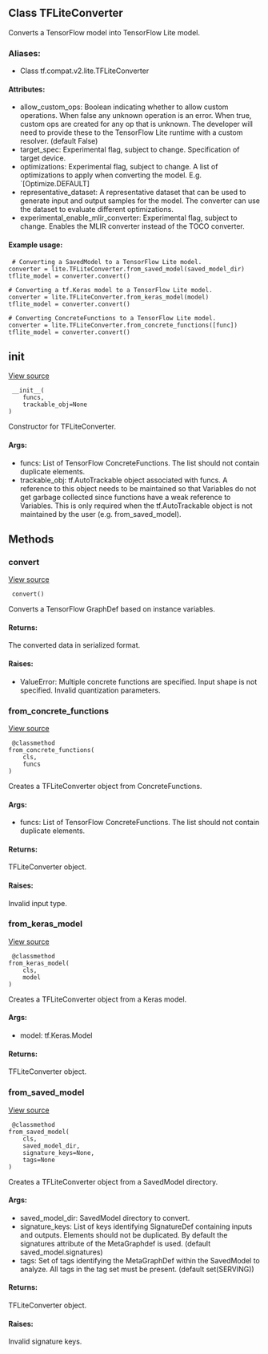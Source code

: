 ## Class TFLiteConverter
Converts a TensorFlow model into TensorFlow Lite model.
### Aliases:
- Class tf.compat.v2.lite.TFLiteConverter
#### Attributes:
- allow_custom_ops: Boolean indicating whether to allow custom operations. When false any unknown operation is an error. When true, custom ops are created for any op that is unknown. The developer will need to provide these to the TensorFlow Lite runtime with a custom resolver. (default False)
- target_spec: Experimental flag, subject to change. Specification of target device.
- optimizations: Experimental flag, subject to change. A list of optimizations to apply when converting the model. E.g. `[Optimize.DEFAULT]
- representative_dataset: A representative dataset that can be used to generate input and output samples for the model. The converter can use the dataset to evaluate different optimizations.
- experimental_enable_mlir_converter: Experimental flag, subject to change. Enables the MLIR converter instead of the TOCO converter.
#### Example usage:

```
 # Converting a SavedModel to a TensorFlow Lite model.
converter = lite.TFLiteConverter.from_saved_model(saved_model_dir)
tflite_model = converter.convert()

# Converting a tf.Keras model to a TensorFlow Lite model.
converter = lite.TFLiteConverter.from_keras_model(model)
tflite_model = converter.convert()

# Converting ConcreteFunctions to a TensorFlow Lite model.
converter = lite.TFLiteConverter.from_concrete_functions([func])
tflite_model = converter.convert()
```
## __init__
[View source](https://github.com/tensorflow/tensorflow/blob/r2.0/tensorflow/lite/python/lite.py#L298-L312)


```
 __init__(
    funcs,
    trackable_obj=None
)
```
Constructor for TFLiteConverter.
#### Args:
- funcs: List of TensorFlow ConcreteFunctions. The list should not contain duplicate elements.
- trackable_obj: tf.AutoTrackable object associated with funcs. A reference to this object needs to be maintained so that Variables do not get garbage collected since functions have a weak reference to Variables. This is only required when the tf.AutoTrackable object is not maintained by the user (e.g. from_saved_model).
## Methods
### convert
[View source](https://github.com/tensorflow/tensorflow/blob/r2.0/tensorflow/lite/python/lite.py#L386-L452)


```
 convert()
```
Converts a TensorFlow GraphDef based on instance variables.
#### Returns:
The converted data in serialized format.
#### Raises:
- ValueError: Multiple concrete functions are specified. Input shape is not specified. Invalid quantization parameters.
### from_concrete_functions
[View source](https://github.com/tensorflow/tensorflow/blob/r2.0/tensorflow/lite/python/lite.py#L314-L335)


```
 @classmethod
from_concrete_functions(
    cls,
    funcs
)
```
Creates a TFLiteConverter object from ConcreteFunctions.
#### Args:
- funcs: List of TensorFlow ConcreteFunctions. The list should not contain duplicate elements.
#### Returns:
TFLiteConverter object.
#### Raises:
Invalid input type.
### from_keras_model
[View source](https://github.com/tensorflow/tensorflow/blob/r2.0/tensorflow/lite/python/lite.py#L372-L384)


```
 @classmethod
from_keras_model(
    cls,
    model
)
```
Creates a TFLiteConverter object from a Keras model.
#### Args:
- model: tf.Keras.Model
#### Returns:
TFLiteConverter object.
### from_saved_model
[View source](https://github.com/tensorflow/tensorflow/blob/r2.0/tensorflow/lite/python/lite.py#L337-L370)


```
 @classmethod
from_saved_model(
    cls,
    saved_model_dir,
    signature_keys=None,
    tags=None
)
```
Creates a TFLiteConverter object from a SavedModel directory.
#### Args:
- saved_model_dir: SavedModel directory to convert.
- signature_keys: List of keys identifying SignatureDef containing inputs and outputs. Elements should not be duplicated. By default the signatures attribute of the MetaGraphdef is used. (default saved_model.signatures)
- tags: Set of tags identifying the MetaGraphDef within the SavedModel to analyze. All tags in the tag set must be present. (default set(SERVING))
#### Returns:
TFLiteConverter object.
#### Raises:
Invalid signature keys.
